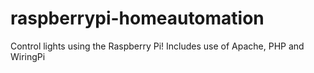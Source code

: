 # raspberrypi-homeautomation
Control lights using the Raspberry Pi! Includes use of Apache, PHP and WiringPi
